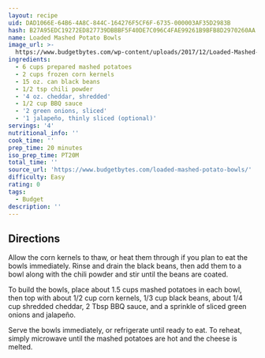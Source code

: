 ```yaml
---
layout: recipe
uid: DAD1066E-64B6-4A8C-844C-164276F5CF6F-6735-000003AF35D2983B
hash: B27A95EDC19272ED827739DBBBF5F40DE7C096C4FAE99261B9BFB8D2970260AA
name: Loaded Mashed Potato Bowls
image_url: >-
  https://www.budgetbytes.com/wp-content/uploads/2017/12/Loaded-Mashed-Potato-Bowls-V2-300x400.jpg
ingredients:
  - 6 cups prepared mashed potatoes
  - 2 cups frozen corn kernels
  - 15 oz. can black beans
  - 1/2 tsp chili powder
  - '4 oz. cheddar, shredded'
  - 1/2 cup BBQ sauce
  - '2 green onions, sliced'
  - '1 jalapeño, thinly sliced (optional)'
servings: '4'
nutritional_info: ''
cook_time: ''
prep_time: 20 minutes
iso_prep_time: PT20M
total_time: ''
source_url: 'https://www.budgetbytes.com/loaded-mashed-potato-bowls/'
difficulty: Easy
rating: 0
tags:
  - Budget
description: ''
---
```

## Directions

Allow the corn kernels to thaw, or heat them through if you plan to eat the bowls immediately. Rinse and drain the black beans, then add them to a bowl along with the chili powder and stir until the beans are coated.

To build the bowls, place about 1.5 cups mashed potatoes in each bowl, then top with about 1/2 cup corn kernels, 1/3 cup black beans, about 1/4 cup shredded cheddar, 2 Tbsp BBQ sauce, and a sprinkle of sliced green onions and jalapeño.

Serve the bowls immediately, or refrigerate until ready to eat. To reheat, simply microwave until the mashed potatoes are hot and the cheese is melted.
